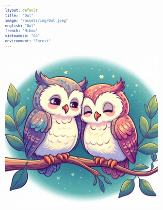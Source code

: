 ```yaml
---
layout: default
title:  "Owl"
image: "/assets/img/Owl.jpeg"
english: "Owl"
french: "Hibou"
vietnamese: "Cú"
environment: "Forest"
---
```


![Owl](/assets/img/Owl.jpeg)